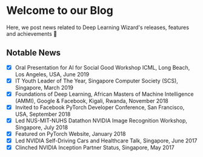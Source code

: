 # Welcome to our Blog

Here, we post news related to Deep Learning Wizard's releases, features and achievements :ghost:


## Notable News

* [x] Oral Presentation for AI for Social Good Workshop ICML, Long Beach, Los Angeles, USA, June 2019
* [x] IT Youth Leader of The Year, Singapore Computer Society (SCS), Singapore, March 2019
* [x] Foundations of Deep Learning, African Masters of Machine Intelligence (AMMI), Google & Facebook, Kigali, Rwanda, November 2018
* [x] Invited to Facebook PyTorch Developer Conference, San Francisco, USA, September 2018
* [x] Led NUS-MIT-NUHS Datathon NVIDIA Image Recognition Workshop, Singapore, July 2018
* [x] Featured on PyTorch Website, January 2018
* [x] Led NVIDIA Self-Driving Cars and Healthcare Talk, Singapore, June 2017
* [x] Clinched NVIDIA Inception Partner Status, Singapore, May 2017